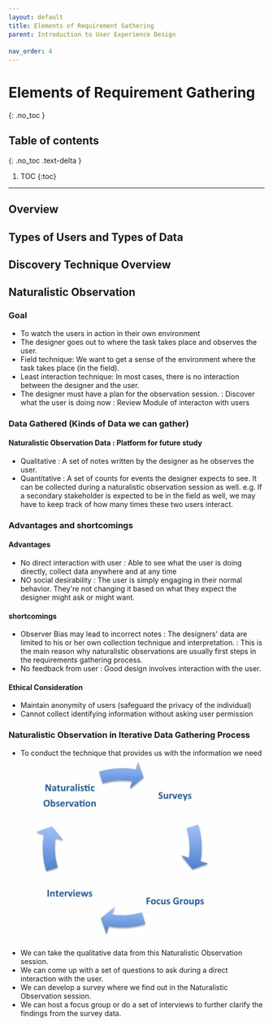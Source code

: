```yaml
---
layout: default
title: Elements of Requirement Gathering
parent: Introduction to User Experience Design

nav_order: 4
---
```


# Elements of Requirement Gathering
{: .no_toc }

## Table of contents
{: .no_toc .text-delta }

1. TOC
{:toc}

---
## Overview 
## Types of Users and Types of Data
## Discovery Technique Overview

## Naturalistic Observation
### Goal 
* To watch the users in action in their own environment
* The designer goes out to where the task takes place and observes the user.
* Field technique: We want to get a sense of the environment where the task takes place (in the field).
* Least interaction technique: In most cases, there is no interaction between the designer and the user.
* The designer must have a plan for the observation session.
 : Discover what the user is doing now
 : Review Module of interacton with users
### Data Gathered (Kinds of Data we can gather)
#### Naturalistic Observation Data : Platform for future study 
* Qualitative : A set of notes written by the designer as he observes the user.
* Quantitative : A set of counts for events the designer expects to see. It can be collected during a naturalistic observation session as well.
  e.g. If a secondary stakeholder is expected to be in the field as well, we may have to keep track of how many times these two users interact.
### Advantages and shortcomings 
#### Advantages 
* No direct interaction with user 
 : Able to see what the user is doing directly, collect data anywhere and at any time
* NO social desirability 
: The user is simply engaging in their normal behavior. They're not changing it based on what they expect the designer might ask or might want.
#### shortcomings
* Observer Bias may lead to incorrect notes 
 : The designers' data are limited to his or her own collection technique and interpretation. 
 : This is the main reason why naturalistic observations are usually first steps in the requirements gathering process.
* No feedback from user 
 : Good design involves interaction with the user.
#### Ethical Consideration
* Maintain anonymity of users (safeguard the privacy of the individual)
* Cannot collect identifying information without asking user permission
### Naturalistic Observation in Iterative Data Gathering Process
* To conduct the technique that provides us with the information we need
![Iterative Data Gathering Process](/assets/images/UXD-Iterative_data_gathering_process_2020-06-16.jpg)
* We can take the qualitative data from this Naturalistic Observation session.
* We can come up with a set of questions to ask during a direct interaction with the user.
* We can develop a survey where we find out in the Naturalistic Observation session.
* We can host a focus group or do a set of interviews to further clarify the findings from the survey data.
